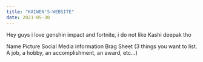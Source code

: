 ```yaml
---
title: "KAIWEN'S-WEBSITE"
date: 2021-05-30
---
```


Hey guys i love genshin impact and fortnite, i do not like Kashi deepak tho

Name 
Picture
Social Media information
Brag Sheet (3 things you want to list.  A job, a hobby, an accomplishment, an award, etc...)
